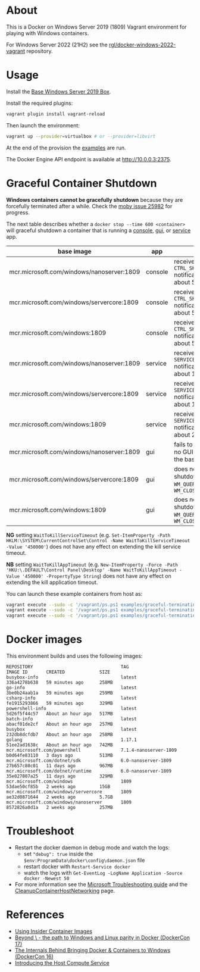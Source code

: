 # About

This is a Docker on Windows Server 2019 (1809) Vagrant environment for playing with Windows containers.

For Windows Server 2022 (21H2) see the [rgl/docker-windows-2022-vagrant](https://github.com/rgl/docker-windows-2022-vagrant) repository.

# Usage

Install the [Base Windows Server 2019 Box](https://github.com/rgl/windows-vagrant).

Install the required plugins:

```bash
vagrant plugin install vagrant-reload
```

Then launch the environment:

```bash
vagrant up --provider=virtualbox # or --provider=libvirt
```

At the end of the provision the [examples](examples/) are run.

The Docker Engine API endpoint is available at http://10.0.0.3:2375.

# Graceful Container Shutdown

**Windows containers cannot be gracefully shutdown** because they are forcefully terminated after a while. Check the [moby issue 25982](https://github.com/moby/moby/issues/25982) for progress.

The next table describes whether a `docker stop --time 600 <container>` will graceful shutdown a container that is running a [console](https://github.com/rgl/graceful-terminating-console-application-windows/), [gui](https://github.com/rgl/graceful-terminating-gui-application-windows/), or [service](https://github.com/rgl/graceful-terminating-windows-service/) app.

| base image                                | app     | behavior                                                                                     |
| ----------------------------------------- | ------- | -------------------------------------------------------------------------------------------- |
| mcr.microsoft.com/windows/nanoserver:1809 | console | receives the `CTRL_SHUTDOWN_EVENT` notification but is killed after about 5 seconds          |
| mcr.microsoft.com/windows/servercore:1809 | console | receives the `CTRL_SHUTDOWN_EVENT` notification but is killed after about 5 seconds          |
| mcr.microsoft.com/windows:1809            | console | receives the `CTRL_SHUTDOWN_EVENT` notification but is killed after about 5 seconds          |
| mcr.microsoft.com/windows/nanoserver:1809 | service | receives the `SERVICE_CONTROL_PRESHUTDOWN` notification but is killed after about 15 seconds |
| mcr.microsoft.com/windows/servercore:1809 | service | receives the `SERVICE_CONTROL_PRESHUTDOWN` notification but is killed after about 15 seconds |
| mcr.microsoft.com/windows:1809            | service | receives the `SERVICE_CONTROL_PRESHUTDOWN` notification but is killed after about 20 seconds |
| mcr.microsoft.com/windows/nanoserver:1809 | gui     | fails to run because there is no GUI support libraries in the base image                     |
| mcr.microsoft.com/windows/servercore:1809 | gui     | does not receive the shutdown messages `WM_QUERYENDSESSION` or `WM_CLOSE`                    |
| mcr.microsoft.com/windows:1809            | gui     | does not receive the shutdown messages `WM_QUERYENDSESSION` or `WM_CLOSE`                    |

**NG** setting `WaitToKillServiceTimeout` (e.g. `Set-ItemProperty -Path HKLM:\SYSTEM\CurrentControlSet\Control -Name WaitToKillServiceTimeout -Value '450000'`) does not have any effect on extending the kill service timeout.

**NB** setting `WaitToKillAppTimeout` (e.g. `New-ItemProperty -Force -Path 'HKU:\.DEFAULT\Control Panel\Desktop' -Name WaitToKillAppTimeout -Value '450000' -PropertyType String`) does not have any effect on extending the kill application timeout.

You can launch these example containers from host as:

```bash
vagrant execute --sudo -c '/vagrant/ps.ps1 examples/graceful-terminating-console-application/run.ps1'
vagrant execute --sudo -c '/vagrant/ps.ps1 examples/graceful-terminating-windows-service/run.ps1'
vagrant execute --sudo -c '/vagrant/ps.ps1 examples/graceful-terminating-gui-application/run.ps1'
```

# Docker images

This environment builds and uses the following images:

```
REPOSITORY                                 TAG                     IMAGE ID       CREATED             SIZE
busybox-info                               latest                  336a4278b638   59 minutes ago      258MB
go-info                                    latest                  3be0b24aab1a   59 minutes ago      259MB
csharp-info                                latest                  fe1915293866   59 minutes ago      329MB
powershell-info                            latest                  5d26f5f44c57   About an hour ago   517MB
batch-info                                 latest                  abacf01de2cf   About an hour ago   257MB
busybox                                    latest                  232db8dcfdb7   About an hour ago   258MB
golang                                     1.17.1                  51ee2ad1638c   About an hour ago   742MB
mcr.microsoft.com/powershell               7.1.4-nanoserver-1809   b0d64fe83110   3 days ago          513MB
mcr.microsoft.com/dotnet/sdk               6.0-nanoserver-1809     27b657c80c01   11 days ago         967MB
mcr.microsoft.com/dotnet/runtime           6.0-nanoserver-1809     35e027807a25   11 days ago         329MB
mcr.microsoft.com/windows                  1809                    53dae50cf85b   2 weeks ago         15GB
mcr.microsoft.com/windows/servercore       1809                    ae32d0871644   2 weeks ago         5.7GB
mcr.microsoft.com/windows/nanoserver       1809                    8572826a0d1a   2 weeks ago         257MB
```

# Troubleshoot

* Restart the docker daemon in debug mode and watch the logs:
  * set `"debug": true` inside the `$env:ProgramData\docker\config\daemon.json` file
  * restart docker with `Restart-Service docker`
  * watch the logs with `Get-EventLog -LogName Application -Source docker -Newest 50`
* For more information see the [Microsoft Troubleshooting guide](https://docs.microsoft.com/en-us/virtualization/windowscontainers/troubleshooting) and the [CleanupContainerHostNetworking](https://github.com/Microsoft/Virtualization-Documentation/tree/live/windows-server-container-tools/CleanupContainerHostNetworking) page.

# References

* [Using Insider Container Images](https://docs.microsoft.com/en-us/virtualization/windowscontainers/quick-start/using-insider-container-images)
* [Beyond \ - the path to Windows and Linux parity in Docker (DockerCon 17)](https://www.youtube.com/watch?v=4ZY_4OeyJsw)
* [The Internals Behind Bringing Docker & Containers to Windows (DockerCon 16)](https://www.youtube.com/watch?v=85nCF5S8Qok)
* [Introducing the Host Compute Service](https://blogs.technet.microsoft.com/virtualization/2017/01/27/introducing-the-host-compute-service-hcs/)
